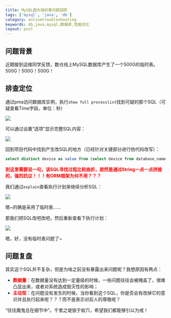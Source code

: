 ```yaml
---
title: MySQL超大临时表问题回顾
tags: ['mysql', 'java', 'db']
category: onlinetroubleshooting
keywords: db,java,mysql,数据库,性能优化
layout: post
---
```


## 问题背景

  近期接到运维同学反馈，数仓线上MySQL数据库产生了一个500G的临时表。500G！500G！500G！

## 排查定位

通过pma访问数据库实例，执行``` show full processlist ```找到可疑的那个SQL（可疑查看Time字段，单位：秒）

![](https://github.com/buildupchao/ImgStore/blob/master/blog/db/tmp_table_1.png?raw=true)

可以通过设置“选项”显示完整SQL内容：

![](https://github.com/buildupchao/ImgStore/blob/master/blog/db/tmp_table_2.png?raw=true)

回到项目代码中找到产生改SQL的地方（已经针对关键部分进行伪代码改写）：

```SQL
select distinct device as value from (select device from database_name.table_name where device <> 'your_value' and device <> '' order by date, device desc) a
```

<strong style='color:red;'>到这里需要说一句，该SQL寻找过程比较曲折，居然是通过String一点一点拼接的，强烈抗议！！！有ORM框架为何不用？？？</strong>

我们通过```explain```查看执行计划来继续分析SQL：

![](https://github.com/buildupchao/ImgStore/blob/master/blog/db/tmp_table_3.png?raw=true)

嗯~的确是采用了临时表……

那我们把SQL改吧改吧，然后重新查看下执行计划：

![](https://github.com/buildupchao/ImgStore/blob/master/blog/db/tmp_table_4.png?raw=true)

嗯，好，没有临时表问题了~

## 问题复盘

其实这个SQL并不复杂，但是为啥之前没有暴露出来问题呢？我想原因有两点：

- <strong style='color:red;'>数据量</strong>：在数据量没有达到一定量级的时候，一些问题往往会被掩盖了，很难凸显出来，或者对系统造成毁灭性的影响；
- <strong style='color:red;'>主动型</strong>：在问题没有发生的时候，当你看到这个SQL，你是否会有改掉它的意识并且执行起来呢？？？而不是表示对前人的尊敬呢？

“往往魔鬼总在细节中”。千里之堤毁于蚁穴，希望我们都能够引以为戒！
